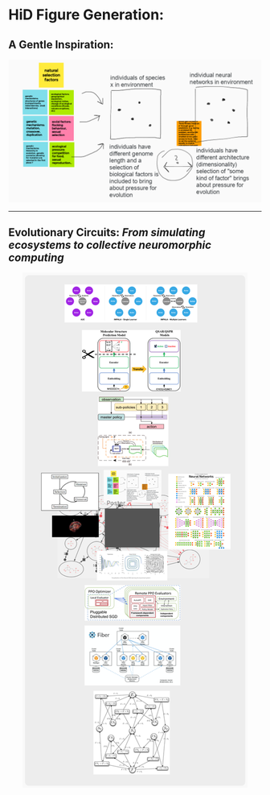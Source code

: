 # HiD Figure Generation:

## A Gentle Inspiration:
![](img/Jana_Transfer.png)

---
## Evolutionary Circuits: _From simulating ecosystems to collective neuromorphic computing_
<div style="text-align:center"><img src="img/evolutionary_circuit.png" /></div>




